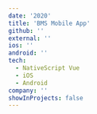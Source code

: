 ```yaml
---
date: '2020'
title: 'BMS Mobile App'
github: ''
external: ''
ios: ''
android: ''
tech:
  - NativeScript Vue
  - iOS
  - Android
company: ''
showInProjects: false
---
```

